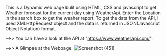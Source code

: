 This is a Dynamic web page bulit using HTML, CSS and javascript to get Weather forecast for the current day using WeatherApi.
Enter the Location in the search box to get the weaher report.
To get the data from the API, I used XMLHttpRequest object and the data is returned in JSON(Javascript Object Notation) format.

-->> You can have a look at the API at "https://www.weatherapi.com/".

-->> A Glimpse at the Webpage.
![Screenshot (451)](https://github.com/Natsu355/Projects/assets/95745111/5fb161d1-becf-4718-9bb4-5a8a068105b4)

